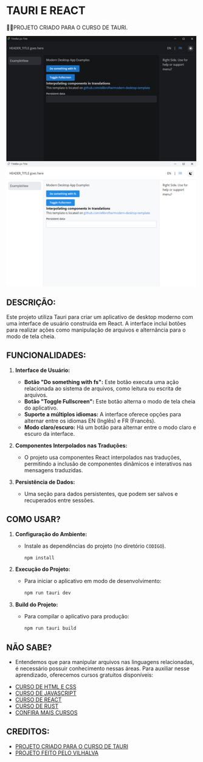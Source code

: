 # TAURI E REACT
👨‍🏫PROJETO CRIADO PARA O CURSO DE TAURI.

<img src="./IMAGENS/FOTO_1.png" align="center" width="500"> <br>
<img src="./IMAGENS/FOTO_2.png" align="center" width="500"> <br>

## DESCRIÇÃO:
Este projeto utiliza Tauri para criar um aplicativo de desktop moderno com uma interface de usuário construída em React. A interface inclui botões para realizar ações como manipulação de arquivos e alternância para o modo de tela cheia.

## FUNCIONALIDADES:
1. **Interface de Usuário:**
   - **Botão "Do something with fs":** Este botão executa uma ação relacionada ao sistema de arquivos, como leitura ou escrita de arquivos.
   - **Botão "Toggle Fullscreen":** Este botão alterna o modo de tela cheia do aplicativo.
   - **Suporte a múltiplos idiomas:** A interface oferece opções para alternar entre os idiomas EN (Inglês) e FR (Francês).
   - **Modo claro/escuro:** Há um botão para alternar entre o modo claro e escuro da interface.

2. **Componentes Interpolados nas Traduções:**
   - O projeto usa componentes React interpolados nas traduções, permitindo a inclusão de componentes dinâmicos e interativos nas mensagens traduzidas.

3. **Persistência de Dados:**
   - Uma seção para dados persistentes, que podem ser salvos e recuperados entre sessões.

## COMO USAR?
1. **Configuração do Ambiente:**
   - Instale as dependências do projeto (no diretório `CODIGO`). 
     ```bash
     npm install
     ```

2. **Execução do Projeto:**
   - Para iniciar o aplicativo em modo de desenvolvimento:
     ```bash
     npm run tauri dev
     ```

3. **Build do Projeto:**
   - Para compilar o aplicativo para produção:
     ```bash
     npm run tauri build
     ```

## NÃO SABE?
- Entendemos que para manipular arquivos nas linguagens relacionadas, é necessário possuir conhecimento nessas áreas. Para auxiliar nesse aprendizado, oferecemos cursos gratuitos disponíveis:
* [CURSO DE HTML E CSS](https://github.com/VILHALVA/CURSO-DE-HTML-E-CSS)
* [CURSO DE JAVASCRIPT](https://github.com/VILHALVA/CURSO-DE-JAVASCRIPT)
* [CURSO DE REACT](https://github.com/VILHALVA/CURSO-DE-REACT)
* [CURSO DE RUST](https://github.com/VILHALVA/CURSO-DE-RUST)
* [CONFIRA MAIS CURSOS](https://github.com/VILHALVA?tab=repositories&q=+topic:CURSO)

## CREDITOS:
- [PROJETO CRIADO PARA O CURSO DE TAURI](https://github.com/VILHALVA/CURSO-DE-TAURI)
- [PROJETO FEITO PELO VILHALVA](https://github.com/VILHALVA)


